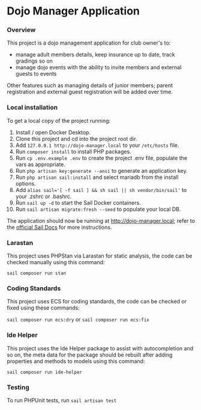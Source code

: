 # Dojo Manager Application

### Overview

This project is a dojo management application for club owner's to:

- manage adult members details, keep insurance up to date, track gradings so on
- manage dojo events with the ability to invite members and external guests to events

Other features such as managing details of junior members; parent registration and external guest registration will be added over time.

### Local installation

To get a local copy of the project running:

1. Install / open Docker Desktop.
2. Clone this project and cd into the project root dir.
3. Add ``127.0.0.1 http://dojo-manager.local`` to your ``/etc/hosts`` file.
4. Run ``composer install`` to install PHP packages.
5. Run ``cp .env.example .env`` to create the project .env file, populate the vars as appropriate.
6. Run ``php artisan key:generate --ansi`` to generate an application key.
7. Run ``php artisan sail:install`` and select mariadb from the install options.
8. Add ``alias sail='[ -f sail ] && sh sail || sh vendor/bin/sail'`` to your .zshrc or .bashrc.
9. Run ``sail up -d`` to start the Sail Docker containers.
10. Run ``sail artisan migrate:fresh --seed`` to populate your local DB. 

The application should now be running at http://dojo-manager.local; refer to the [official Sail Docs](https://laravel.com/docs/9.x/sail)
for more instructions.

### Larastan

This project uses PHPStan via Larastan for static analysis, the code can be checked manually using this command:

``sail composer run stan``

### Coding Standards

This project uses ECS for coding standards, the code can be checked or fixed using these commands:

``sail composer run ecs:dry`` or ``sail composer run ecs:fix``

### Ide Helper

This project uses the Ide Helper package to assist with autocompletion and so on, the meta data for the package should be rebuilt after adding properties and methods to models using this command:

``sail composer run ide-helper``

### Testing

To run PHPUnit tests, run ``sail artisan test``
